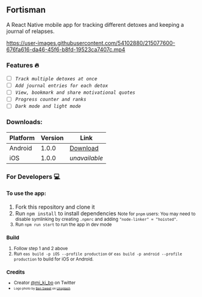 ## Fortisman

A React Native mobile app for tracking different detoxes and keeping a journal of relapses.

<!-- fortisman demo -->
https://user-images.githubusercontent.com/54102880/215077600-676fa616-da46-45f6-b8fd-19523ca7407c.mp4

### Features :fire:

- [ ] _`Track multiple detoxes at once`_
- [ ] _`Add journal entries for each detox`_
- [ ] _`View, bookmark and share motivational quotes`_
- [ ] _`Progress counter and ranks`_
- [ ] _`Dark mode and light mode`_

### Downloads:
| Platform | Version | Link
| -------- | ------- | --------------------------------------------------------------------------------------------------------------------------- |
| Android | 1.0.0 | [Download](https://expo.dev/artifacts/eas/pmepMNGFPAkjgJr96JHxTn.apk)| 
| iOS | 1.0.0 | <i>unavailable</i>|

<!-- > Note: You can only run the iOS build in a simulator or a jailbroken iphone -->

### For Developers :computer:
<!-- #### Contributing -->

#### To use the app:

1. Fork this repository and clone it
2. Run `npm install` to install dependencies
   <small>Note for `pnpm` users: You may need to disable symlinking by creating `.npmrc` and adding `"node-linker" = "hoisted"`.
3. Run `npm run start` to run the app in dev mode

### Build
1. Follow step 1 and 2 above
2. Run `eas build -p iOS --profile production` or `eas build -p android --profile production` to build for iOS or Android.

### Credits
- Creator [@mi_ki_bo](https://twitter.com/mi_ki_bo) on Twitter
- <sub><sup>Logo photo by <a href="https://unsplash.com/@benjaminsweet?utm_source=unsplash&utm_medium=referral&utm_content=creditCopyText">Ben Sweet</a> on <a href="https://unsplash.com/photos/2LowviVHZ-E?utm_source=unsplash&utm_medium=referral&utm_content=creditCopyText">Unsplash</a></sup></sub>